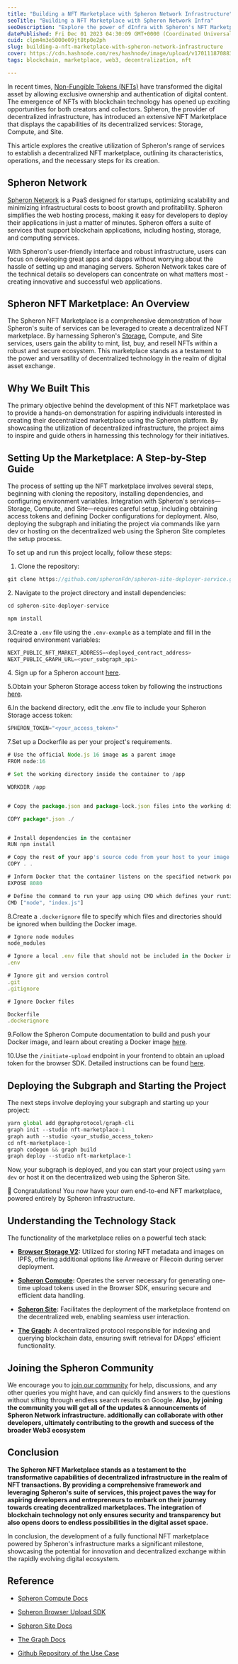 ```yaml
---
title: "Building a NFT Marketplace with Spheron Network Infrastructure"
seoTitle: "Building a NFT Marketplace with Spheron Network Infra"
seoDescription: "Explore the power of dInfra with Spheron's NFT Marketplace. Learn how to create our step-by-step guide to set up your own NFT marketplace powered by Spheron"
datePublished: Fri Dec 01 2023 04:30:09 GMT+0000 (Coordinated Universal Time)
cuid: clpm4m3e5000e09jt8tp0e2ph
slug: building-a-nft-marketplace-with-spheron-network-infrastructure
cover: https://cdn.hashnode.com/res/hashnode/image/upload/v1701118708831/fcc7c77b-267e-4c6c-9109-612eae244a46.png
tags: blockchain, marketplace, web3, decentralization, nft

---
```


In recent times, [Non-Fungible Tokens (NFTs)](https://blog.spheron.network/understanding-nfts-exploring-the-world-of-non-fungible-tokens) have transformed the digital asset by allowing exclusive ownership and authentication of digital content. The emergence of NFTs with blockchain technology has opened up exciting opportunities for both creators and collectors. Spheron, the provider of decentralized infrastructure, has introduced an extensive NFT Marketplace that displays the capabilities of its decentralized services: Storage, Compute, and Site.

This article explores the creative utilization of Spheron's range of services to establish a decentralized NFT marketplace, outlining its characteristics, operations, and the necessary steps for its creation.

## Spheron Network

[Spheron Network](https://spheron.network/) is a PaaS designed for startups, optimizing scalability and minimizing infrastructural costs to boost growth and profitability. Spheron simplifies the web hosting process, making it easy for developers to deploy their applications in just a matter of minutes. Spheron offers a suite of services that support blockchain applications, including hosting, storage, and computing services.

With Spheron's user-friendly interface and robust infrastructure, users can focus on developing great apps and dapps without worrying about the hassle of setting up and managing servers. Spheron Network takes care of the technical details so developers can concentrate on what matters most - creating innovative and successful web applications.

## Spheron NFT Marketplace: An Overview

The Spheron NFT Marketplace is a comprehensive demonstration of how Spheron's suite of services can be leveraged to create a decentralized NFT marketplace. By harnessing Spheron's [Storage](https://docs.spheron.network/sdk/), Compute, and Site services, users gain the ability to mint, list, buy, and resell NFTs within a robust and secure ecosystem. This marketplace stands as a testament to the power and versatility of decentralized technology in the realm of digital asset exchange.

## Why We Built This

The primary objective behind the development of this NFT marketplace was to provide a hands-on demonstration for aspiring individuals interested in creating their decentralized marketplace using the Spheron platform. By showcasing the utilization of decentralized infrastructure, the project aims to inspire and guide others in harnessing this technology for their initiatives.

## Setting Up the Marketplace: A Step-by-Step Guide

The process of setting up the NFT marketplace involves several steps, beginning with cloning the repository, installing dependencies, and configuring environment variables. Integration with Spheron's services—Storage, Compute, and Site—requires careful setup, including obtaining access tokens and defining Docker configurations for deployment. Also, deploying the subgraph and initiating the project via commands like yarn dev or hosting on the decentralized web using the Spheron Site completes the setup process.

To set up and run this project locally, follow these steps:

1. Clone the repository:
    

```javascript
git clone https://github.com/spheronFdn/spheron-site-deployer-service.git
```

2\. Navigate to the project directory and install dependencies:

```javascript
cd spheron-site-deployer-service
```

```javascript
npm install
```

3.Create a `.env` file using the `.env-example` as a template and fill in the required environment variables:

```javascript
NEXT_PUBLIC_NFT_MARKET_ADDRESS=<deployed_contract_address>
NEXT_PUBLIC_GRAPH_URL=<your_subgraph_api>
```

4\. Sign up for a Spheron account [here](https://app.spheron.network/).

5.Obtain your Spheron Storage access token by following the instructions [here](https://docs.spheron.network/rest-api/#creating-an-access-token).

6.In the backend directory, edit the .env file to include your Spheron Storage access token:

```javascript
SPHERON_TOKEN="<your_access_token>"
```

7.Set up a Dockerfile as per your project's requirements.

```javascript
# Use the official Node.js 16 image as a parent image
FROM node:16

# Set the working directory inside the container to /app

WORKDIR /app


# Copy the package.json and package-lock.json files into the working directory

COPY package*.json ./


# Install dependencies in the container
RUN npm install 

# Copy the rest of your app's source code from your host to your image filesystem.
COPY . .

# Inform Docker that the container listens on the specified network port at runtime.
EXPOSE 8080

# Define the command to run your app using CMD which defines your runtime
CMD ["node", "index.js"]
```

8.Create a `.dockerignore` file to specify which files and directories should be ignored when building the Docker image.

```javascript
# Ignore node modules
node_modules

# Ignore a local .env file that should not be included in the Docker image
.env

# Ignore git and version control
.git
.gitignore

# Ignore Docker files

Dockerfile
.dockerignore
```

9.Follow the Spheron Compute documentation to build and push your Docker image, and learn about creating a Docker image [here](https://docs.spheron.network/compute/cluster/).

10.Use the `/initiate-upload` endpoint in your frontend to obtain an upload token for the browser SDK. Detailed instructions can be found [here](https://docs.spheron.network/sdk/browser/).

## Deploying the Subgraph and Starting the Project

The next steps involve deploying your subgraph and starting up your project:

```javascript
yarn global add @graphprotocol/graph-cli
graph init --studio nft-marketplace-1
graph auth --studio <your_studio_access_token>
cd nft-marketplace-1
graph codegen && graph build
graph deploy --studio nft-marketplace-1
```

Now, your subgraph is deployed, and you can start your project using `yarn dev` or host it on the decentralized web using the Spheron Site.

🚀 Congratulations! You now have your own end-to-end NFT marketplace, powered entirely by Spheron infrastructure.

## Understanding the Technology Stack

The functionality of the marketplace relies on a powerful tech stack:

* [**Browser Storage V2**](https://docs.spheron.network/sdk/storage-v2/)**:** Utilized for storing NFT metadata and images on IPFS, offering additional options like Arweave or Filecoin during server deployment.
    
* [**Spheron Compute**](https://docs.spheron.network/marketplace-guide/)**:** Operates the server necessary for generating one-time upload tokens used in the Browser SDK, ensuring secure and efficient data handling.
    
* [**Spheron Site**](https://docs.spheron.network/framework-guide/)**:** Facilitates the deployment of the marketplace frontend on the decentralized web, enabling seamless user interaction.
    
* [**The Graph**](https://thegraph.com/)**:** A decentralized protocol responsible for indexing and querying blockchain data, ensuring swift retrieval for DApps' efficient functionality.
    

## Joining the Spheron Community

We encourage you to [join our community](https://community.spheron.network/) for help, discussions, and any other queries you might have, and can quickly find answers to the questions without sifting through endless search results on Google. **Also, by joining the community you will get all of the updates & announcements of Spheron Network infrastructure. additionally can collaborate with other developers, ultimately contributing to the growth and success of the broader Web3 ecosystem**

## Conclusion

**The Spheron NFT Marketplace stands as a testament to the transformative capabilities of decentralized infrastructure in the realm of NFT transactions. By providing a comprehensive framework and leveraging Spheron's suite of services, this project paves the way for aspiring developers and entrepreneurs to embark on their journey towards creating decentralized marketplaces. The integration of blockchain technology not only ensures security and transparency but also opens doors to endless possibilities in the digital asset space.**

In conclusion, the development of a fully functional NFT marketplace powered by Spheron's infrastructure marks a significant milestone, showcasing the potential for innovation and decentralized exchange within the rapidly evolving digital ecosystem.

## Reference

* [Spheron Compute Docs](https://docs.spheron.network/compute/cluster/)
    
* [Spheron Browser Upload SDK](https://docs.spheron.network/sdk/browser/)
    
* [Spheron Site Docs](https://docs.spheron.network/static/deployment/logs/)
    
* [The Graph Docs](https://thegraph.com/docs/en/)
    
* [Github Repository of the Use Case](https://github.com/spheronFdn/NFTMarketPlace)